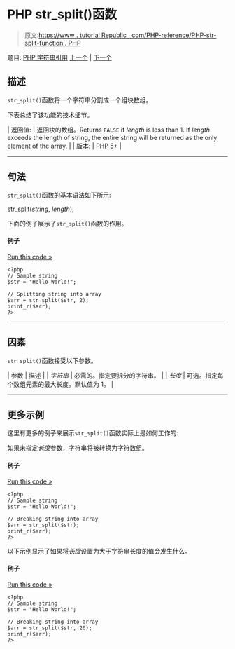 # PHP str_split()函数

> 原文:[https://www . tutorial Republic . com/PHP-reference/PHP-str-split-function . PHP](https://www.tutorialrepublic.com/php-reference/php-str-split-function.php)

题目: [PHP 字符串引用](php-string-functions.php) [上一个](php-str-shuffle-function.php) | [下一个](php-str-word-count-function.php)

## 描述

`str_split()`函数将一个字符串分割成一个组块数组。

下表总结了该功能的技术细节。

| 返回值: | 返回块的数组。Returns `FALSE` if *length* is less than 1\. If *length* exceeds the length of string, the entire string will be returned as the only element of the array. |
| 版本: | PHP 5+ |

* * *

## 句法

`str_split()`函数的基本语法如下所示:

str_split(*string*, *length*);

下面的例子展示了`str_split()`函数的作用。

#### 例子

[Run this code »](../codelab.php?topic=php&file=split-a-string-into-an-array "Run this code to view the output")

```
<?php
// Sample string
$str = "Hello World!";

// Splitting string into array
$arr = str_split($str, 2);
print_r($arr);
?>
```

* * *

## 因素

`str_split()`函数接受以下参数。

| 参数 | 描述 |
| *字符串* | 必需的。指定要拆分的字符串。 |
| *长度* | 可选。指定每个数组元素的最大长度。默认值为 1。 |

* * *

## 更多示例

这里有更多的例子来展示`str_split()`函数实际上是如何工作的:

如果未指定*长度*参数，字符串将被转换为字符数组。

#### 例子

[Run this code »](../codelab.php?topic=php&file=convert-a-string-into-an-array-of-characters "Run this code to view the output")

```
<?php
// Sample string
$str = "Hello World!";

// Breaking string into array
$arr = str_split($str);
print_r($arr);
?>
```

以下示例显示了如果将*长度*设置为大于字符串长度的值会发生什么。

#### 例子

[Run this code »](../codelab.php?topic=php&file=when-length-parameter-value-exceeds-the-string-length "Run this code to view the output")

```
<?php
// Sample string
$str = "Hello World!";

// Breaking string into array
$arr = str_split($str, 20);
print_r($arr);
?>
```